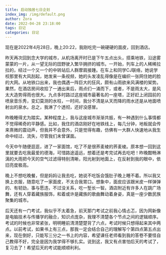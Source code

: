 ```yaml
---
title: 启动独居七日企划
index_img: /img/default.png
author: Zora
date: 2022-04-28 23:18:00
tags: 日记
categories: 日记
---
```



现在是2022年4月28日，晚上20:22，我刚吃完一碗硬硬的面皮，回到酒店。

昨天再次回到念大学的城市，从机场离开时已是下午五点出头，搭乘地铁，沿途雾蒙蒙的一片，从一望无际的田野驶入繁华拥挤的城市。一开始，列车上的人稀稀拉拉的，经过一个又一个的中转站后人群摩肩接踵。在车上和同学CJ联络，她说学校那里有大风刮起，她发来一条视频，她的头发凌乱得像是在编织一张网住她的脸的大网。从地铁口出来，我也偶遇一阵巨大的狂风，颇有山雨欲来风满楼的架势。果然，在酒店房间收拾了一通出来后，雨点们一涌而下，或者，不是雨太大，是风太大造势得雨也很大。九点多时路过这座城市最著名的一座塔，正好赶上闭园前的喷泉音乐秀，变幻莫测的水柱，一时间，我分不清是从天而降的雨水还是从地面喷射出的泉水。总之，我淋了个透彻，还好没感冒。

昨晚睡得尤为踏实。某种程度上，我与这座城市渐渐共振，有一种遇到什么事情都不觉得稀奇的平静感。比如，我住的酒店刚好在地铁线上，每几分钟，地板就会传来熹微的震动声，但我并不会意外，只是觉得有趣，仿佛有一大群人快速地从我生命中经过、流失，尽管我们未曾谋面。

今天中午随便逛逛，进了一家面馆，吃了不是很荞麦棱的荞麦棱。原本想一回到这里就要去吃我最爱的德海，可惜路途遥远，想着还是考完试再去吃吧！昨晚酣畅淋漓的大雨把今天的空气过滤得特别清晰，阳光射到地面上，在反射到我的眼中，依旧亮度极高。

晚上不想吃晚餐，但是妈妈让我去吃，她说不吃饭会饿肚子晚上睡不着。所以我又换上衣服，随意吃了一家面皮，不太合我胃口。想象中，面皮应该跟米皮一样弹弹的、有韧劲，事与愿违，不过没关系，吃一堑长一智。酒店附近有许多人在跳广场舞，还有人穿着藏族服饰，和着或许是藏族的歌曲舞动着身姿，真是一座少数民族聚集的城市。

后天还有一门考试，我似乎不太着急，前天那门考试之前我心情忐忑，因为网新像是电脑技术与传播学的融合，知识点庞杂，我理不清楚各个节点之间的逻辑顺序。考试的时候也非常紧张，明明睡前清清楚楚背了六点，考试时候只想得起来其中两点。以前考试，如果书上有三点，那我一定会结合自己的理解写个第四点第五点出来，现在倒好，只能写三分之一书上的内容，希望课任老师看到我的答卷不要怪自己教得不好，完全是因为我学得不够扎实。说到这，我又有点害怕后天的考试了，复习去了！希望后天的考试能顺顺利利。